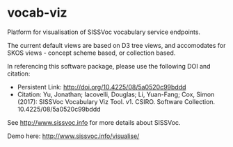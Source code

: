 # vocab-viz
Platform for visualisation of SISSVoc vocabulary service endpoints.

The current default views are based on D3 tree views, and accomodates for SKOS views - concept scheme based, or collection based.

In referencing this software package, please use the following DOI and citation:
* Persistent Link: http://doi.org/10.4225/08/5a0520c99bddd 
* Citation: Yu, Jonathan; Iacovelli, Douglas; Li, Yuan-Fang; Cox, Simon (2017): SISSVoc Vocabulary Viz Tool. v1. CSIRO. Software Collection. 10.4225/08/5a0520c99bddd

See http://www.sissvoc.info for more details about SISSVoc.

Demo here: http://www.sissvoc.info/visualise/
